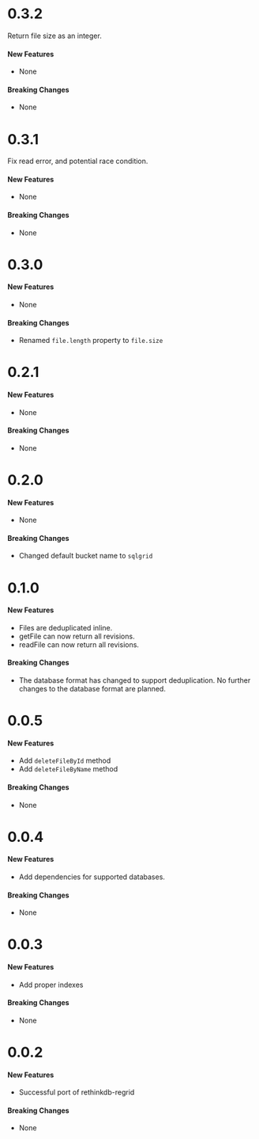 # 0.3.2

Return file size as an integer.

#### New Features

- None

#### Breaking Changes

- None

# 0.3.1

Fix read error, and potential race condition.

#### New Features

- None

#### Breaking Changes

- None

# 0.3.0

#### New Features

- None

#### Breaking Changes

- Renamed `file.length` property to `file.size`

# 0.2.1

#### New Features

- None

#### Breaking Changes

- None

# 0.2.0

#### New Features

- None

#### Breaking Changes

- Changed default bucket name to `sqlgrid`

# 0.1.0

#### New Features

- Files are deduplicated inline.
- getFile can now return all revisions.
- readFile can now return all revisions.

#### Breaking Changes

- The database format has changed to support deduplication. No further changes to the database format are planned.

# 0.0.5

#### New Features

- Add `deleteFileById` method
- Add `deleteFileByName` method

#### Breaking Changes

- None

# 0.0.4

#### New Features

- Add dependencies for supported databases.

#### Breaking Changes

- None

# 0.0.3

#### New Features

- Add proper indexes

#### Breaking Changes

- None

# 0.0.2

#### New Features

- Successful port of rethinkdb-regrid

#### Breaking Changes

- None
